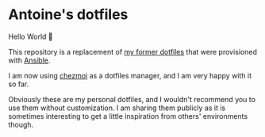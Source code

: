 # Antoine's dotfiles

Hello World :wave:

This repository is a replacement of [my former dotfiles](https://github.com/aneveux/dotfiles) that were provisioned with [Ansible](https://www.ansible.com/).

I am now using [chezmoi](https://www.chezmoi.io/) as a dotfiles manager, and I am very happy with it so far.

Obviously these are my personal dotfiles, and I wouldn't recommend you to use them without customization. I am sharing them publicly as it is sometimes interesting to get a little inspiration from others' environments though.
